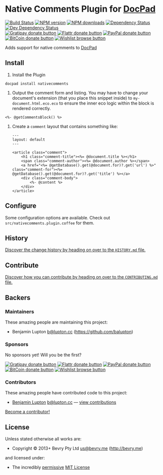 # Native Comments Plugin for [DocPad](https://docpad.org)

<!-- BADGES/ -->

[![Build Status](https://img.shields.io/travis/docpad/docpad-plugin-nativecomments/master.svg)](http://travis-ci.org/docpad/docpad-plugin-nativecomments "Check this project's build status on TravisCI")
[![NPM version](https://img.shields.io/npm/v/docpad-plugin-nativecomments.svg)](https://npmjs.org/package/docpad-plugin-nativecomments "View this project on NPM")
[![NPM downloads](https://img.shields.io/npm/dm/docpad-plugin-nativecomments.svg)](https://npmjs.org/package/docpad-plugin-nativecomments "View this project on NPM")
[![Dependency Status](https://img.shields.io/david/docpad/docpad-plugin-nativecomments.svg)](https://david-dm.org/docpad/docpad-plugin-nativecomments)
[![Dev Dependency Status](https://img.shields.io/david/dev/docpad/docpad-plugin-nativecomments.svg)](https://david-dm.org/docpad/docpad-plugin-nativecomments#info=devDependencies)<br/>
[![Gratipay donate button](https://img.shields.io/gratipay/docpad.svg)](https://www.gratipay.com/docpad/ "Donate weekly to this project using Gratipay")
[![Flattr donate button](https://img.shields.io/badge/flattr-donate-yellow.svg)](http://flattr.com/thing/344188/balupton-on-Flattr "Donate monthly to this project using Flattr")
[![PayPal donate button](https://img.shields.io/badge/paypal-donate-yellow.svg)](https://www.paypal.com/cgi-bin/webscr?cmd=_s-xclick&hosted_button_id=QB8GQPZAH84N6 "Donate once-off to this project using Paypal")
[![BitCoin donate button](https://img.shields.io/badge/bitcoin-donate-yellow.svg)](https://coinbase.com/checkouts/9ef59f5479eec1d97d63382c9ebcb93a "Donate once-off to this project using BitCoin")
[![Wishlist browse button](https://img.shields.io/badge/wishlist-donate-yellow.svg)](http://amzn.com/w/2F8TXKSNAFG4V "Buy an item on our wishlist for us")

<!-- /BADGES -->


Adds support for native comments to [DocPad](https://docpad.org)


## Install

1. Install the Plugin

  ```
 docpad install nativecomments
  ```

1. Output the comment form and listing. You may have to change your document's extension (that you place this snippet inside) to `my-document.html.eco.eco` to ensure the inner eco logic within the block is rendered correctly.

  ```
  <%- @getCommentsBlock() %>
  ```

1. Create a `comment` layout that contains something like:

	``` erb
	---
	layout: default
	---

	<article class="comment">
	    <h1 class="comment-title"><%= @document.title %></h1>
	    <span class="comment-author"><%= @document.author %></span>
	    <a href="<%= @getDatabase().get(@document.for)?.get('url') %>" class="comment-for"><%= @getDatabase().get(@document.for)?.get('title') %></a>
	    <div class="comment-body">
	        <%- @content %>
	    </div>
	</article>
	```


## Configure

Some configuration options are available. Check out `src/nativecomments.plugin.coffee` for them.


<!-- HISTORY/ -->

## History
[Discover the change history by heading on over to the `HISTORY.md` file.](https://github.com/docpad/docpad-plugin-nativecomments/blob/master/HISTORY.md#files)

<!-- /HISTORY -->


<!-- CONTRIBUTE/ -->

## Contribute

[Discover how you can contribute by heading on over to the `CONTRIBUTING.md` file.](https://github.com/docpad/docpad-plugin-nativecomments/blob/master/CONTRIBUTING.md#files)

<!-- /CONTRIBUTE -->


<!-- BACKERS/ -->

## Backers

### Maintainers

These amazing people are maintaining this project:

- Benjamin Lupton <b@lupton.cc> (https://github.com/balupton)

### Sponsors

No sponsors yet! Will you be the first?

[![Gratipay donate button](https://img.shields.io/gratipay/docpad.svg)](https://www.gratipay.com/docpad/ "Donate weekly to this project using Gratipay")
[![Flattr donate button](https://img.shields.io/badge/flattr-donate-yellow.svg)](http://flattr.com/thing/344188/balupton-on-Flattr "Donate monthly to this project using Flattr")
[![PayPal donate button](https://img.shields.io/badge/paypal-donate-yellow.svg)](https://www.paypal.com/cgi-bin/webscr?cmd=_s-xclick&hosted_button_id=QB8GQPZAH84N6 "Donate once-off to this project using Paypal")
[![BitCoin donate button](https://img.shields.io/badge/bitcoin-donate-yellow.svg)](https://coinbase.com/checkouts/9ef59f5479eec1d97d63382c9ebcb93a "Donate once-off to this project using BitCoin")
[![Wishlist browse button](https://img.shields.io/badge/wishlist-donate-yellow.svg)](http://amzn.com/w/2F8TXKSNAFG4V "Buy an item on our wishlist for us")

### Contributors

These amazing people have contributed code to this project:

- [Benjamin Lupton](https://github.com/balupton) <b@lupton.cc> — [view contributions](https://github.com/docpad/docpad-plugin-nativecomments/commits?author=balupton)

[Become a contributor!](https://github.com/docpad/docpad-plugin-nativecomments/blob/master/CONTRIBUTING.md#files)

<!-- /BACKERS -->


<!-- LICENSE/ -->

## License

Unless stated otherwise all works are:

- Copyright &copy; 2013+ Bevry Pty Ltd <us@bevry.me> (http://bevry.me)

and licensed under:

- The incredibly [permissive](http://en.wikipedia.org/wiki/Permissive_free_software_licence) [MIT License](http://opensource.org/licenses/mit-license.php)

<!-- /LICENSE -->


